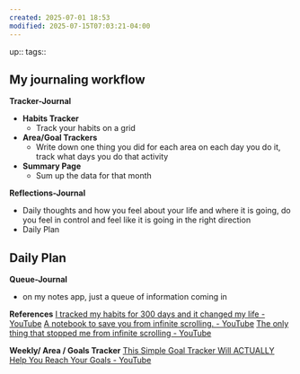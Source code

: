 ```yaml
---
created: 2025-07-01 18:53
modified: 2025-07-15T07:03:21-04:00
---
```

up::
tags::
## My journaling workflow

**Tracker-Journal**
- **Habits Tracker**
	- Track your habits on a grid 
- **Area/Goal Trackers**
	- Write down one thing you did for each area on each day you do it, track what days you do that activity 
- **Summary Page**
	- Sum up the data for that month

**Reflections-Journal**
- Daily thoughts and how you feel about your life and where it is going, do you feel in control and feel like it is going in the right direction 
- Daily Plan

**Daily Plan**
- 


**Queue-Journal**
- on my notes app, just a queue of information coming in


**References**
[I tracked my habits for 300 days and it changed my life - YouTube](https://www.youtube.com/watch?v=ZV0EgdBdJ14&list=LL&index=1)
[A notebook to save you from infinite scrolling. - YouTube](https://www.youtube.com/watch?v=OmyfB513E1s&list=PLacX82b_pofztutMWary6SRslMTvYVzsi&index=1)
[The only thing that stopped me from infinite scrolling - YouTube](https://www.youtube.com/watch?v=Sr9yRqOZMYU)

**Weekly/ Area / Goals Tracker**
[This Simple Goal Tracker Will ACTUALLY Help You Reach Your Goals - YouTube](https://www.youtube.com/watch?v=JJPD9fkLcZs&t=58s)